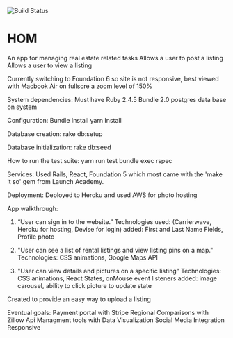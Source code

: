 ![Build Status](https://codeship.com/projects/88820b80-0279-0137-674b-729c7a751547/status?branch=master)
# HOM

An app for managing real estate related tasks
    Allows a user to post a listing
    Allows a user to view a listing

Currently switching to Foundation 6 so site is not responsive, best viewed with Macbook Air on fullscre a zoom level of 150%

System dependencies:
    Must have Ruby 2.4.5
    Bundle 2.0
    postgres data base
    on system

Configuration:
  Bundle Install
  yarn Install

Database creation:
  rake db:setup

Database initialization:
  rake db:seed

How to run the test suite:
  yarn run test
  bundle exec rspec

Services:
  Used Rails, React, Foundation 5 which most came with the 'make it so' gem from Launch Academy.

Deployment:
  Deployed to Heroku and used AWS for photo hosting

App walkthrough:

 1)
    “User can sign in to the website.”
      Technologies used: (Carrierwave, Heroku for hosting, Devise for login)
        added: First and Last Name Fields, Profile photo

 2)
    "User can see a list of rental listings and view listing pins on a map."
      Technologies: CSS animations, Google Maps API

 3)
    "User can view details and pictures on a specific listing"
      Technologies: CSS animations, React States, onMouse event listeners
        added: image carousel, ability to click picture to update state

Created to provide an easy way to upload a listing

Eventual goals:
  Payment portal with Stripe
  Regional Comparisons with Zillow Api
  Managment tools with Data Visualization
  Social Media Integration
  Responsive
